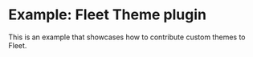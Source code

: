 # Example: Fleet Theme plugin

This is an example that showcases how to contribute custom themes to Fleet.
